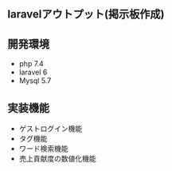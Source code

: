
## laravelアウトプット(掲示板作成)

## 開発環境

* php 7.4
* laravel 6
* Mysql 5.7

## 実装機能

* ゲストログイン機能
* タグ機能
* ワード検索機能
* 売上貢献度の数値化機能

